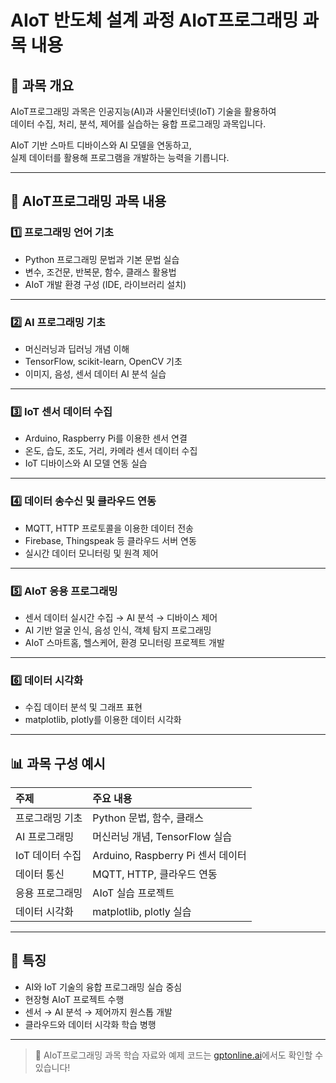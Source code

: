 # AIoT 반도체 설계 과정 AIoT프로그래밍 과목 내용

## 📌 과목 개요
AIoT프로그래밍 과목은 인공지능(AI)과 사물인터넷(IoT) 기술을 활용하여  
데이터 수집, 처리, 분석, 제어를 실습하는 융합 프로그래밍 과목입니다.

AIoT 기반 스마트 디바이스와 AI 모델을 연동하고,  
실제 데이터를 활용해 프로그램을 개발하는 능력을 기릅니다.

---

## 📖 AIoT프로그래밍 과목 내용

### 1️⃣ 프로그래밍 언어 기초
- Python 프로그래밍 문법과 기본 문법 실습
- 변수, 조건문, 반복문, 함수, 클래스 활용법
- AIoT 개발 환경 구성 (IDE, 라이브러리 설치)

---

### 2️⃣ AI 프로그래밍 기초
- 머신러닝과 딥러닝 개념 이해
- TensorFlow, scikit-learn, OpenCV 기초
- 이미지, 음성, 센서 데이터 AI 분석 실습

---

### 3️⃣ IoT 센서 데이터 수집
- Arduino, Raspberry Pi를 이용한 센서 연결
- 온도, 습도, 조도, 거리, 카메라 센서 데이터 수집
- IoT 디바이스와 AI 모델 연동 실습

---

### 4️⃣ 데이터 송수신 및 클라우드 연동
- MQTT, HTTP 프로토콜을 이용한 데이터 전송
- Firebase, Thingspeak 등 클라우드 서버 연동
- 실시간 데이터 모니터링 및 원격 제어

---

### 5️⃣ AIoT 응용 프로그래밍
- 센서 데이터 실시간 수집 → AI 분석 → 디바이스 제어
- AI 기반 얼굴 인식, 음성 인식, 객체 탐지 프로그래밍
- AIoT 스마트홈, 헬스케어, 환경 모니터링 프로젝트 개발

---

### 6️⃣ 데이터 시각화
- 수집 데이터 분석 및 그래프 표현
- matplotlib, plotly를 이용한 데이터 시각화

---

## 📊 과목 구성 예시

| 주제 | 주요 내용 |
|:------|:------------------|
| 프로그래밍 기초 | Python 문법, 함수, 클래스 |
| AI 프로그래밍 | 머신러닝 개념, TensorFlow 실습 |
| IoT 데이터 수집 | Arduino, Raspberry Pi 센서 데이터 |
| 데이터 통신 | MQTT, HTTP, 클라우드 연동 |
| 응용 프로그래밍 | AIoT 실습 프로젝트 |
| 데이터 시각화 | matplotlib, plotly 실습 |

---

## 📌 특징
- AI와 IoT 기술의 융합 프로그래밍 실습 중심  
- 현장형 AIoT 프로젝트 수행  
- 센서 → AI 분석 → 제어까지 원스톱 개발  
- 클라우드와 데이터 시각화 학습 병행

---

> 📌 AIoT프로그래밍 과목 학습 자료와 예제 코드는 [gptonline.ai](https://gptonline.ai/ko/)에서도 확인할 수 있습니다!

